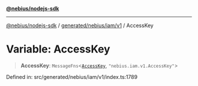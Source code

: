 [**@nebius/nodejs-sdk**](../../../../../README.md)

***

[@nebius/nodejs-sdk](../../../../../README.md) / [generated/nebius/iam/v1](../README.md) / AccessKey

# Variable: AccessKey

> **AccessKey**: `MessageFns`\<[`AccessKey`](../interfaces/AccessKey.md), `"nebius.iam.v1.AccessKey"`\>

Defined in: src/generated/nebius/iam/v1/index.ts:1789
